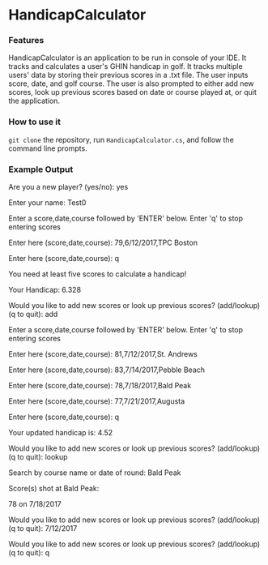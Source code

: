 # HandicapCalculator
### Features ###
HandicapCalculator is an application to be run in console of your IDE. It tracks and calculates a user's GHIN handicap in golf.
It tracks multiple users' data by storing their previous scores in a .txt file. The user inputs score, date, and golf course.
The user is also prompted to either add new scores, look up previous scores based on date or course played at, or quit the application.
### How to use it ###
`git clone` the repository, run `HandicapCalculator.cs`, and follow the command line prompts.  
### Example Output ###
Are you a new player? (yes/no): yes

Enter your name: Test0

Enter a score,date,course followed by 'ENTER' below. Enter 'q' to stop entering scores

Enter here (score,date,course): 79,6/12/2017,TPC Boston

Enter here (score,date,course): q

You need at least five scores to calculate a handicap!

Your Handicap: 6.328

Would you like to add new scores or look up previous scores? (add/lookup) (q to quit): add

Enter a score,date,course followed by 'ENTER' below. Enter 'q' to stop entering scores

Enter here (score,date,course): 81,7/12/2017,St. Andrews

Enter here (score,date,course): 83,7/14/2017,Pebble Beach

Enter here (score,date,course): 78,7/18/2017,Bald Peak

Enter here (score,date,course): 77,7/21/2017,Augusta

Enter here (score,date,course): q

Your updated handicap is: 4.52

Would you like to add new scores or look up previous scores? (add/lookup) (q to quit): lookup

Search by course name or date of round: Bald Peak

Score(s) shot at Bald Peak: 

78 on 7/18/2017

Would you like to add new scores or look up previous scores? (add/lookup) (q to quit): 7/12/2017

Would you like to add new scores or look up previous scores? (add/lookup) (q to quit): q

